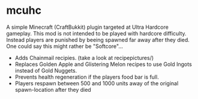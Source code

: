mcuhc
=====

A simple Minecraft (CraftBukkit) plugin targeted at Ultra Hardcore gameplay. 
This mod is not intended to be played with hardcore difficulty. Instead players are punished by beeing spawned far away after they died.
One could say this might rather be "Softcore"...

* Adds Chainmail recipies. (take a look at recipepictures/)
* Replaces Golden Apple and Glistering Melon recipes to use Gold Ingots instead of Gold Nuggets.
* Prevents health regeneration if the players food bar is full.
* Players respawn between 500 and 1000 units away of the original spawn-location after they died
